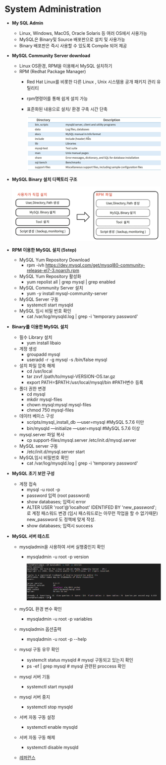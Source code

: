 # System Administration

- **My SQL Admin**
    - Linux, Windows, MacOS, Oracle Solaris 등 여러 OS에서 사용가능
    - MySQL은 Binary및 Source 배포판으로 설치 및 사용가능
    - Binary 배포판은 즉시 사용할 수 있도록 Compile 되어 제공

- **MySQL Community Server download**
    - Linux OS환경, RPM을 이용해서 MySQL 설치하기
    - RPM (Redhat Package Manager)
        - Red Hat Linux를 비롯한 다른 Linux , Unix 시스템용 공개 패키지 관리 유틸리티
        - rpm명령어를 통해 쉽게 설치 가능
        - 표준화된 내용으로 설치/ 환경 구축 시간 단축

            ![./img/1.png](./img/1.png)

- **MySQL Binary 설치 디렉토리 구조**

    ![./img/2.png](./img/2.png)

- **RPM 이용한 MySQL 설치 (5step)**
    - MySQL Yum Repository Download
        - rpm -ivh https://dev.mysql.com/get/mysql80-community-release-el7-3.noarch.rpm
    - MySQL Yum Repository 활성화
        - yum repolist all | grep mysql | grep enabled
    - MySQL Community Server 설치
        - yum -y install mysql-community-server
    - MySQL Server 구동
        - systemctl start mysqld
    - MySQL 임시 비밀 번호 확인
        - cat /var/log/mysqld.log | grep -i 'temporary password'

- **Binary를 이용한 MySQL 설치**
    - 필수 Library 설치
        - yum install libaio
    - 계정 생성
        - groupadd mysql
        - useradd -r -g mysql -s /bin/false mysql
    - 설치 파일 압축 해제
        - cd /usr/local
        - tar zxvf /path/to/mysql-VERSION-OS.tar.gz
        - export PATH=$PATH:/usr/local/mysql/bin #PATH변수 등록
    - 폴더 권한 변경
        - cd mysql
        - mkdir mysql-files
        - chown mysql:mysql mysql-files
        - chmod 750 mysql-files
    - 데이터 베이스 구성
        - scripts/mysql_install_db —user=mysql #MySQL 5.7.6 미만
        - bin/mysqld —initialize —user=mysql   #MySQL 5.7.6 이상
    - mysql.server 파일 복사
        - cp support-files/mysql.server /etc/init.d/mysql.server
    - MySQL server 구동
        - /etc/init.d/mysql.server start
    - MySQL임시 비밀번호 확인
        - cat /var/log/mysqld.log | grep -i 'temporary password'

- **MySQL 초기 보안 구성**
    - 계정 접속
        - mysql -u root -p
        - password 입력 (root password)
        - show databases; 입력시 error
        - ALTER USER 'root'@'localhost' IDENTIFED BY 'new_password'; 
        로 계정 패스워드 변경 (임시 패스워드로는 아무런 작업을 할 수 없기때문)
        new_password 도 정책에 맞게 작성.
        - show databases; 입력시 success

- **MySQL 서버 테스트**
    - mysqladmin을 사용하여 서버 실행중인지 확인
        - mysqladmin -u root -p version

            ![./img/3.png](./img/3.png)

    - mySQL 환경 변수 확인
        - mysqladmin -u root -p variables
    - mysqladmin 옵션출력
        - mysqladmin -u root -p --help
    - mysql 구동 유무 확인
        - systemclt status mysqld # mysql 구동되고 있는지 확인
        - ps -ef | grep mysql         # mysql 관련된 proccess 확인
    - mysql 서버 기동
        - systemctl start mysqld
    - mysql 서버 중지
        - systemctl stop mysqld
    - 서버 자동 구동 설정
        - systemctl enable mysqld
    - 서버 자동 구동 해제
        - systemctl disable mysqld
    - [레퍼런스](https://dev.mysql.com/doc/refman/8.0/en/mysqladmin.html)